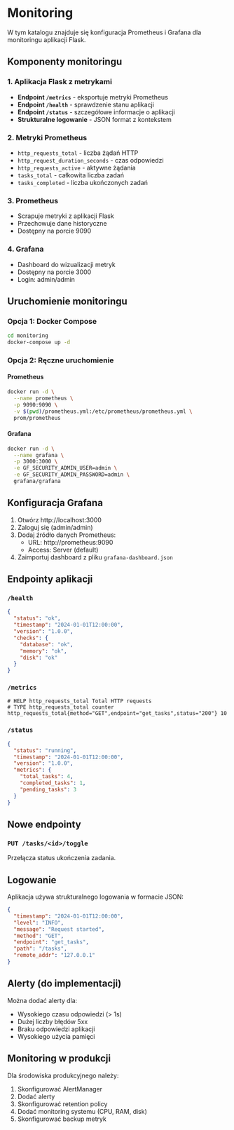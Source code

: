 # Monitoring

W tym katalogu znajduje się konfiguracja Prometheus i Grafana dla monitoringu aplikacji Flask.

## Komponenty monitoringu

### 1. Aplikacja Flask z metrykami
- **Endpoint `/metrics`** - eksportuje metryki Prometheus
- **Endpoint `/health`** - sprawdzenie stanu aplikacji
- **Endpoint `/status`** - szczegółowe informacje o aplikacji
- **Strukturalne logowanie** - JSON format z kontekstem

### 2. Metryki Prometheus
- `http_requests_total` - liczba żądań HTTP
- `http_request_duration_seconds` - czas odpowiedzi
- `http_requests_active` - aktywne żądania
- `tasks_total` - całkowita liczba zadań
- `tasks_completed` - liczba ukończonych zadań

### 3. Prometheus
- Scrapuje metryki z aplikacji Flask
- Przechowuje dane historyczne
- Dostępny na porcie 9090

### 4. Grafana
- Dashboard do wizualizacji metryk
- Dostępny na porcie 3000
- Login: admin/admin

## Uruchomienie monitoringu

### Opcja 1: Docker Compose
```bash
cd monitoring
docker-compose up -d
```

### Opcja 2: Ręczne uruchomienie

#### Prometheus
```bash
docker run -d \
  --name prometheus \
  -p 9090:9090 \
  -v $(pwd)/prometheus.yml:/etc/prometheus/prometheus.yml \
  prom/prometheus
```

#### Grafana
```bash
docker run -d \
  --name grafana \
  -p 3000:3000 \
  -e GF_SECURITY_ADMIN_USER=admin \
  -e GF_SECURITY_ADMIN_PASSWORD=admin \
  grafana/grafana
```

## Konfiguracja Grafana

1. Otwórz http://localhost:3000
2. Zaloguj się (admin/admin)
3. Dodaj źródło danych Prometheus:
   - URL: http://prometheus:9090
   - Access: Server (default)
4. Zaimportuj dashboard z pliku `grafana-dashboard.json`

## Endpointy aplikacji

### `/health`
```json
{
  "status": "ok",
  "timestamp": "2024-01-01T12:00:00",
  "version": "1.0.0",
  "checks": {
    "database": "ok",
    "memory": "ok",
    "disk": "ok"
  }
}
```

### `/metrics`
```
# HELP http_requests_total Total HTTP requests
# TYPE http_requests_total counter
http_requests_total{method="GET",endpoint="get_tasks",status="200"} 10
```

### `/status`
```json
{
  "status": "running",
  "timestamp": "2024-01-01T12:00:00",
  "version": "1.0.0",
  "metrics": {
    "total_tasks": 4,
    "completed_tasks": 1,
    "pending_tasks": 3
  }
}
```

## Nowe endpointy

### `PUT /tasks/<id>/toggle`
Przełącza status ukończenia zadania.

## Logowanie

Aplikacja używa strukturalnego logowania w formacie JSON:
```json
{
  "timestamp": "2024-01-01T12:00:00",
  "level": "INFO",
  "message": "Request started",
  "method": "GET",
  "endpoint": "get_tasks",
  "path": "/tasks",
  "remote_addr": "127.0.0.1"
}
```

## Alerty (do implementacji)

Można dodać alerty dla:
- Wysokiego czasu odpowiedzi (> 1s)
- Dużej liczby błędów 5xx
- Braku odpowiedzi aplikacji
- Wysokiego użycia pamięci

## Monitoring w produkcji

Dla środowiska produkcyjnego należy:
1. Skonfigurować AlertManager
2. Dodać alerty
3. Skonfigurować retention policy
4. Dodać monitoring systemu (CPU, RAM, disk)
5. Skonfigurować backup metryk 